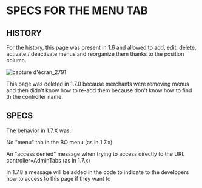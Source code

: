 # SPECS FOR THE MENU TAB

## HISTORY

For the history, this page was present in 1.6 and allowed to add, edit, delete, activate / deactivate menus and reorganize them thanks to the position column.

![capture d'écran_2791](https://user-images.githubusercontent.com/13449658/93895714-6c724480-fcf0-11ea-8527-544737685059.png)

This page was deleted in 1.7.0 because merchants were removing menus and then didn't know how to re-add them because don't know how to find th the controller name.

## SPECS

The behavior in 1.7.X was:

No "menu" tab in the BO menu (as in 1.7.x)

An "access denied" message when trying to access directly to the URL controller=AdminTabs (as in 1.7.x)

In 1.7.8 a message will be added in the code to indicate to the developers how to access to this page if they want to
